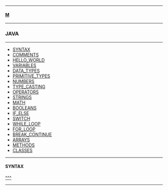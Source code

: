 
---

#### [M](https://github.com/ttltrk/TTT/blob/master/menu.md)

---

### JAVA

---

* [SYNTAX](#SYNTAX)
* [COMMENTS](https://github.com/ttltrk/TTT/tree/master/JV/COMMENTS/COMMENTS.md)
* [HELLO_WORLD](https://github.com/ttltrk/TTT/tree/master/JV/HELLO_WORLD/HELLO_WORLD.md)
* [VARIABLES](https://github.com/ttltrk/TTT/tree/master/JV/VARIABLES/VARIABLES.md)
* [DATA_TYPES](https://github.com/ttltrk/TTT/tree/master/JV/DATA_TYPES/DATA_TYPES.md)
* [PRIMITIVE_TYPES](https://github.com/ttltrk/TTT/tree/master/JV/PRIMITIVE_TYPES/PRIMITIVE_TYPES.md)
* [NUMBERS](https://github.com/ttltrk/TTT/tree/master/JV/NUMBERS/NUMBERS.md)
* [TYPE_CASTING](https://github.com/ttltrk/TTT/tree/master/JV/TYPE_CASTING/TYPE_CASTING.md)
* [OPERATORS](https://github.com/ttltrk/TTT/tree/master/JV/OPERATORS/OPERATORS.md)
* [STRINGS](https://github.com/ttltrk/TTT/tree/master/JV/STRINGS/STRINGS.md)
* [MATH](https://github.com/ttltrk/TTT/tree/master/JV/MATH/MATH.md)
* [BOOLEANS]()
* [IF_ELSE]()
* [SWITCH]()
* [WHILE_LOOP]()
* [FOR_LOOP]()
* [BREAK_CONTINUE]()
* [ARRAYS]()
* [METHODS](https://github.com/ttltrk/TTT/tree/master/JV/METHODS/METHODS.md)
* [CLASSES](https://github.com/ttltrk/TTT/tree/master/JV/CLASSES/CLASSES.md)

---

#### SYNTAX

[^^^](#JAVA)

---
